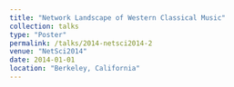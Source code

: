 ```yaml
---
title: "Network Landscape of Western Classical Music"
collection: talks
type: "Poster"
permalink: /talks/2014-netsci2014-2
venue: "NetSci2014"
date: 2014-01-01
location: "Berkeley, California"
---
```

